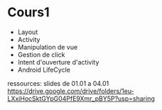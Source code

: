 # Cours1
- Layout
- Activity 
- Manipulation de vue 
- Gestion de click 
- Intent d'ouverture d'activity 
- Android LifeCycle

ressources:
slides de 01.01 a 04.01
https://drive.google.com/drive/folders/1eu-LXxiHocSktGYpG04PfE9Xmr_pBY5P?usp=sharing


